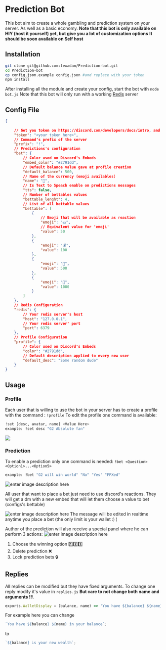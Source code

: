 ﻿﻿﻿﻿

# Prediction Bot

This bot aim to create a whole gambling and prediction system on your server. As well as a basic economy.
**Note that this bot is only available on HIY (host it yourself) yet, but give you a lot of customization options**
**It should be soon available on Self host**
## Installation

```bash
git clone git@github.com:lexadan/Prediction-bot.git
cd Prediction-bot
cp config.json.example config.json #and replace with your token
npm install
```

After installing all the module and create your config, start the bot with `node bot.js`
Note that this bot will only run with a working [Redis](https://redis.io/) server

## Config File

```json
{
	
	// Get you token on https://discord.com/developers/docs/intro, and replace the placeholder with it.
	"token": "<your token here>",
	// Command's prefix of the server
	"prefix": "!",
	// Predictions's configuration
	"bet": {
		// Color used on Discord's Embeds
		"embed_color": "#2791dd",
		// Default balance value gave at profile creation
		"default_balance": 500,
		// Name of the currency (emoji availables)
		"name": "🥓",
		// Is Text to Speach enable on predictions messages
		"tts": false,
		// Number of bettables values
		"bettable_lenght": 4,
		// List of all bettable values
		"bettable": [
			{
				// Emoji that will be available as reaction
				"emoji": "💵",
				// Equivalent value for 'emoji'
				"value": 50
			},
			{
				"emoji": "💰",
				"value": 100
			},
			{
				"emoji": "💎",
				"value": 500
			},
			{
				"emoji": "🔱",
				"value": 1000
			}
		]
	},
	// Redis Configuration
	"redis": {
		// Your redis server's host
		"host": "127.0.0.1",
		// Your redis server' port
		"port": 6379
	},
	// Profile Configuration
	"profile": {
		// Color used on Discord's Embeds
		"color": "#2791dd",
		// Default description applied to every new user
		"default_desc": "Some random dude"
	}
}
```

## Usage

### Profile
Each user that is willing to use the bot in your server has to create a profile with the command : `!profile`
To edit the profile one command is available:
```bash
!set [desc, avatar, name] <Value Here>
example: !set desc "G2 Absolute fan"
```
![](https://i.imgur.com/wsIV8e2.png)
### Prediction
To enable a prediction only one command is needed: `!bet <Question> <Option1>...<Option5>`
```bash
example: !bet "G2 will win world" "No" "Yes" "FPXed"
```	
![enter image description here](https://i.imgur.com/1QDE3FZ.png)

All user that want to place a bet just need to use discord's reactions.
They will get a dm with a new embed that will let them choose a value to bet (configs's bettable)

![enter image description here](https://i.imgur.com/FnQIRd0.png)
The message will be edited in realtime anytime you place a bet (the only limit is your wallet :) )

Author of the prediction will also receive a special panel where he can perform 3 actions:
![enter image description here](https://i.imgur.com/4lfPxNN.png)
1) Choose the winning option 1️⃣2️⃣3️⃣
2) Delete prediction ❌
3) Lock prediction bets 🔒

## Replies

All replies can be modified but they have fixed arguments.
To change one reply modify it's value in `replies.js`  **But care to not change both name and arguments !!**\

```js
exports.WalletDisplay = (balance, name) => 'You have ${balance} ${name} in your balance';
```

For example here you can change

```js
`You have ${balance} ${name} in your balance`;
```

to

```js
`${balance} is your new wealth`;
```
